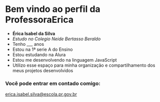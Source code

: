 # Bem vindo ao perfil da ProfessoraErica

- **Érica Isabel da Silva**
- _Estudo no Colegio Neide Bertasso Beraldo_
- Tenho ___ anos 
- Estou na 1ª serie A do Ensino
- Estou estudando na Alura
- Estou me desenvolvendo  na linguagem JavaScript
- Utilizo esse espaço para minha organização e compartilhamento dos meus projetos desenvolvidos

### Você pode entrar em contado comigo:
erica.isabel.silva@escola.pr.gov.br

